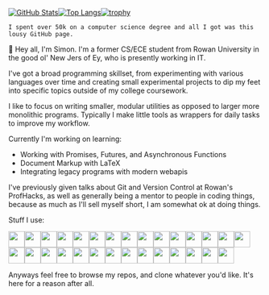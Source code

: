 [![GitHub Stats](https://github-readme-stats.vercel.app/api?username=sthurston99&bg_color=303446&text_color=c6d0f5&icon_color=ca9ee6&title_color=81c8be)](https://github.com/anuraghazra/github-readme-stats)[![Top Langs](https://github-readme-stats.vercel.app/api/top-langs/?username=sthurston99&layout=compact&bg_color=303446&text_color=c6d0f5&icon_color=ca9ee6&title_color=81c8be)](https://github.com/anuraghazra/github-readme-stats)[![trophy](https://github-profile-trophy.vercel.app/?username=sthurston99)](https://github.com/ryo-ma/github-profile-trophy)

`I spent over 50k on a computer science degree and all I got was this lousy GitHub page.`

👋 Hey all, I'm Simon. I'm a former CS/ECE student from Rowan University in the good ol' New Jers of Ey, who is presently working in IT.

I've got a broad programming skillset, from experimenting with various languages over time and creating small experimental projects to dip my feet into specific topics outside of my college coursework.

I like to focus on writing smaller, modular utilities as opposed to larger more monolithic programs. Typically I make little tools as wrappers for daily tasks to improve my workflow.

Currently I'm working on learning:
- Working with Promises, Futures, and Asynchronous Functions
- Document Markup with LaTeX
- Integrating legacy programs with modern webapis

I've previously given talks about Git and Version Control at Rowan's ProfHacks, as well as generally being a mentor to people in coding things, because as much as I'll sell myself short, I am somewhat ok at doing things.

Stuff I use:

<img height="32" width="32" src="https://cdn.simpleicons.org/archlinux" /><img height="32" width="32" src="https://cdn.simpleicons.org/autohotkey" /><img height="32" width="32" src="https://cdn.simpleicons.org/bitwarden" /><img height="32" width="32" src="https://cdn.simpleicons.org/c" /><img height="32" width="32" src="https://cdn.simpleicons.org/cplusplus" /><img height="32" width="32" src="https://cdn.simpleicons.org/darkreader" /><img height="32" width="32" src="https://cdn.simpleicons.org/duckduckgo" /><img height="32" width="32" src="https://cdn.simpleicons.org/dungeonsanddragons" /><img height="32" width="32" src="https://cdn.simpleicons.org/firefoxbrowser" /><img height="32" width="32" src="https://cdn.simpleicons.org/git" /><img height="32" width="32" src="https://cdn.simpleicons.org/github" /><img height="32" width="32" src="https://cdn.simpleicons.org/gnu" /><img height="32" width="32" src="https://cdn.simpleicons.org/gnubash" /><img height="32" width="32" src="https://cdn.simpleicons.org/ieee" /><img height="32" width="32" src="https://cdn.simpleicons.org/LaTeX" /><img height="32" width="32" src="https://cdn.simpleicons.org/libreoffice" /><img height="32" width="32" src="https://cdn.simpleicons.org/notion" /><img height="32" width="32" src="https://cdn.simpleicons.org/openwrt" /><img height="32" width="32" src="https://cdn.simpleicons.org/powershell" /><img height="32" width="32" src="https://cdn.simpleicons.org/protonmail" /><img height="32" width="32" src="https://cdn.simpleicons.org/protonvpn" /><img height="32" width="32" src="https://cdn.simpleicons.org/python" /><img height="32" width="32" src="https://cdn.simpleicons.org/raspberrypi" /><img height="32" width="32" src="https://cdn.simpleicons.org/rust" /><img height="32" width="32" src="https://cdn.simpleicons.org/thinkpad" /><img height="32" width="32" src="https://cdn.simpleicons.org/ublockorigin" /><img height="32" width="32" src="https://cdn.simpleicons.org/vim" /><img height="32" width="32" src="https://cdn.simpleicons.org/vscodium" /><img height="32" width="32" src="https://cdn.simpleicons.org/windowsterminal" />

Anyways feel free to browse my repos, and clone whatever you'd like. It's here for a reason after all.